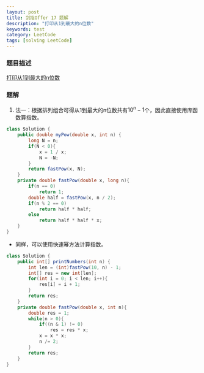 ```yaml
---
layout: post
title: 剑指Offer 17 题解
description: "打印从1到最大的n位数"
keywords: test
category: LeetCode
tags: [solving LeetCode]
---
```


### 题目描述
[打印从1到最大的n位数](https://leetcode-cn.com/problems/da-yin-cong-1dao-zui-da-de-nwei-shu-lcof/)

### 题解
1. 法一：根据排列组合可得从1到最大的n位数共有$10^n-1$个，因此直接使用库函数算指数。
```java
class Solution {
    public double myPow(double x, int n) {
        long N = n;
        if(N < 0){
            x = 1 / x;
            N = -N;
        }
        return fastPow(x, N);
    }
    private double fastPow(double x, long n){
        if(n == 0)
            return 1;
        double half = fastPow(x, n / 2);
        if(n % 2 == 0)
            return half * half;
        else
            return half * half * x;
    }
}
```
* 同样，可以使用快速幂方法计算指数。
```java
class Solution {
    public int[] printNumbers(int n) {
        int len = (int)fastPow(10, n) - 1;
        int[] res = new int[len];
        for(int i = 0; i < len; i++){
            res[i] = i + 1;
        }
        return res;
    }
    private double fastPow(double x, int n){
        double res = 1;
        while(n > 0){
            if((n & 1) != 0)
                res = res * x;
            x = x * x;
            n /= 2;
        }
        return res;
    }
}
```